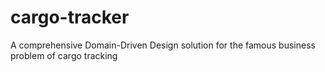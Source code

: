 # cargo-tracker
A comprehensive Domain-Driven Design solution for the famous business problem of cargo tracking
